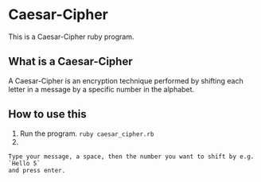 # __Caesar-Cipher__
This is a Caesar-Cipher ruby program.

## What is a Caesar-Cipher
A Caesar-Cipher is an encryption technique performed by shifting each letter in a message by a specific number in the alphabet.
## How to use this
  1. Run the program.
    `ruby caesar_cipher.rb`
  2. 
    Type your message, a space, then the number you want to shift by e.g.
    `Hello 5`
    and press enter.